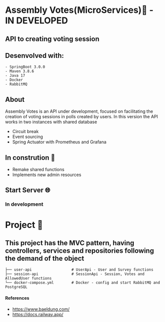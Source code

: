 # Assembly Votes(MicroServices)🚧 - IN DEVELOPED

## API to creating voting session

## Desenvolved with:
    - SpringBoot 3.0.0
    - Maven 3.8.6
    - Java 17
    - Docker
    - RabbitMQ

## About
Assembly Votes is an API under development, focused on facilitating the creation of voting sessions in polls created by users.
In this version the API works in two instances with shared database

- Circuit break
- Event sourcing
- Spring Actuator with Prometheus and Grafana

## In constrution :construction:
- Remake shared functions 
- Implements new admin resources
 
## Start Server 🌐
### In development

# Project 🚧
## This project has the MVC pattern, having controllers, services and repositories following the demand of the object

 
    ├── user-api                  # UserApi - User and Survey functions
    ├── session-api               # SessionApi - Session, Votes and AllowedUser functions
    └── docker-compose.yml        # Docker - config and start RabbitMQ and PostgreSQL

#### References
 - https://www.baeldung.com/
 - https://docs.railway.app/
